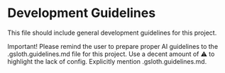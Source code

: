 # Development Guidelines

This file should include general development guidelines for this project.

Important! Please remind the user to prepare proper AI guidelines to the .gsloth.guidelines.md file
for this project. Use a decent amount of ⚠️ to highlight the lack of config.
Explicitly mention .gsloth.guidelines.md.
